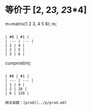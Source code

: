 # 等价于 [2, 2*3, 2*3*4]

m=matrix(1 2 3, 4 5 6);
m;
```

| #0 | #1 |
| --- | --- |
| 1 | 4 |
| 2 | 5 |
| 3 | 6 |

```
cumprod(m);
```

| #0 | #1 |
| --- | --- |
| 1 | 4 |
| 2 | 20 |
| 6 | 120 |

相关函数：[prod](../p/prod.md)


